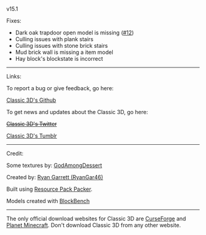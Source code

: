 v15.1

Fixes:

- Dark oak trapdoor open model is missing ([#12](https://github.com/RyanGar46/Classic-3D/issues/12))
- Culling issues with plank stairs
- Culling issues with stone brick stairs
- Mud brick wall is missing a item model
- Hay block's blockstate is incorrect

---

Links:

To report a bug or give feedback, go here:

[Classic 3D's Github](https://github.com/RyanGar46/Classic-3D/issues)

To get news and updates about the Classic 3D, go here:

~~[Classic 3D's Twitter](https://twitter.com/Classic_3D "No longer in use. Tumblr is now used.")~~

[Classic 3D's Tumblr](https://classic3d.tumblr.com/)

---

Credit:

Some textures by: [GodAmongDessert](https://instagram.com/godamongdessert/)

Created by: [Ryan Garrett (RyanGar46)](https://ryangar46.tumblr.com/)

Built using [Resource Pack Packer](https://github.com/RyanGar46/resource-pack-packer).

Models created with [BlockBench](https://www.blockbench.net)

---

The only official download websites for Classic 3D are [CurseForge](https://www.curseforge.com/minecraft/texture-packs/classic-3d) and [Planet Minecraft](https://www.planetminecraft.com/texture-pack/classic-3d-4384051/). Don't download Classic 3D from any other website.
